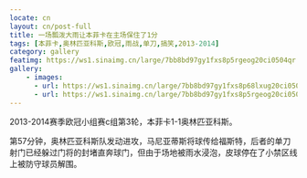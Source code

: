 ```yaml
---
locate: cn
layout: cn/post-full
title: 一场瓢泼大雨让本菲卡在主场保住了1分
tags: [本菲卡,奥林匹亚科斯,欧冠,雨战,单刀,搞笑,2013-2014]
category: gallery
featimg: https://ws1.sinaimg.cn/large/7bb8bd97gy1fxs8p5rgeog20ci0504qr.gif
gallery:
    - images:
      - url: https://ws1.sinaimg.cn/large/7bb8bd97gy1fxs8p68lxug20ci050kjn.gif
      - url: https://ws1.sinaimg.cn/large/7bb8bd97gy1fxs8p5rgeog20ci0504qr.gif
---
```


2013-2014赛季欧冠小组赛c组第3轮，本菲卡1-1奥林匹亚科斯。

第57分钟，奥林匹亚科斯队发动进攻，马尼亚蒂斯将球传给福斯特，后者的单刀射门已经躲过门将的封堵直奔球门，但由于场地被雨水浸泡，皮球停在了小禁区线上被防守球员解围。